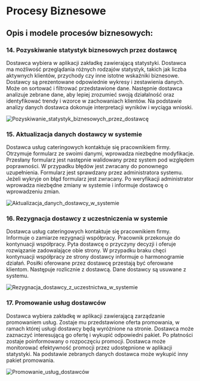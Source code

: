 # Procesy Biznesowe

## Opis i modele procesów biznesowych:

### 14. Pozyskiwanie statystyk biznesowych przez dostawcę
Dostawca wybiera w aplikacji zakładkę zawierającą statystyki. Dostawca ma możliwość przeglądania różnych rodzajów statystyk, takich jak liczba aktywnych klientów, przychody czy inne istotne wskaźniki biznesowe. Dostawcy są prezentowane odpowiednie wykresy i zestawienia danych. Może on sortować i filtrować przedstawione dane. Następnie dostawca analizuje zebrane dane, aby lepiej zrozumieć swoją działalność oraz identyfikować trendy i wzorce w zachowaniach klientów. Na podstawie analizy danych dostawca dokonuje interpretacji wyników i wyciąga wnioski.

![Pozyskiwanie_statystyk_biznesowych_przez_dostawcę](https://github.com/MiloszMertka/pw-iwo-lab/assets/95347931/d5c20749-e22c-4a60-bd9c-200b35acaaea)


### 15. Aktualizacja danych dostawcy w systemie
Dostawca usług cateringowych kontaktuje się pracownikiem firmy. Otrzymuje formularz ze swoimi danymi, wprowadza niezbędne modyfikacje. Przesłany formularz jest następnie walidowany przez system pod względem poprawności. W przypadku błędów jest zwracany do ponownego uzupełnienia. Formularz jest sprawdzany przez administratora systemu. Jeżeli wykryje on błąd formularz jest zwracany. Po weryfikacji administrator wprowadza niezbędne zmiany w systemie i informuje dostawcę o wprowadzeniu zmian.

![Aktualizacja_danych_dostawcy_w_systemie](https://github.com/MiloszMertka/pw-iwo-lab/assets/95347931/d9acce9e-18f1-4f4d-a85d-184761420b73)



### 16. Rezygnacja dostawcy z uczestniczenia w systemie
Dostawca usług cateringowych kontaktuje się pracownikiem firmy. Informuje o zamiarze rezygnacji współpracy. Pracownik przekonuje do kontynuacji współpracy. Pyta dostawcę o przyczyny decyzji i oferuje rozwiązanie zadowalające obie strony. W przypadku braku chęci kontynuacji współpracy ze strony dostawcy informuje o harmonogramie działań. Posiłki oferowane przez dostawcę przestają być oferowane klientom. Następuje rozlicznie z dostawcą. Dane dostawcy są usuwane z systemu.

![Rezygnacja_dostawcy_z_uczestnictwa_w_systemie](https://github.com/MiloszMertka/pw-iwo-lab/assets/95347931/eb0462df-7f15-4b6b-b744-051b09fe309d)



### 17. Promowanie usług dostawców
Dostawca wybiera zakładkę w aplikacji zawierającą zarządzanie promowaniem usług. Zostaje mu przedstawione oferta promowania, w ramach której usługi dostawcy będą wyróżnione na stronie. Dostawca może zaznaczyć interesującą go ofertę i wykupić odpowiedni pakiet. Po płatności zostaje poinformowany o rozpoczęciu promocji. Dostawca może monitorować efektywność promocji przez udostępnione w aplikacji statystyki. Na podstawie zebranych danych dostawca może wykupić inny pakiet promowania.

![Promowanie_usług_dostawców](https://github.com/MiloszMertka/pw-iwo-lab/assets/95347931/36fb2a61-07eb-4764-8891-6813c07aaa50)
